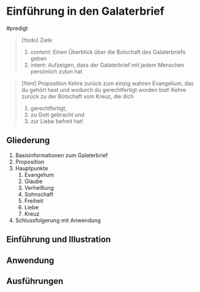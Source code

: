 # Einführung in den Galaterbrief

#predigt

> [!todo] Ziele
> 1. content: Einen Überblick über die Botschaft des Galaterbriefs geben
> 2. intent: Aufzeigen, dass der Galaterbrief mit jedem Menschen persönlich zutun hat

> [!hint] Proposition
> Kehre zurück zum einzig wahren Evangelium, das du gehört hast und wodurch du gerechtfertigt worden bist!
> Kehre zurück zu der Botschaft vom Kreuz, die dich
> 1. gerechtfertigt,
> 2. zu Gott gebracht und 
> 3. zur Liebe befreit hat!

## Gliederung

1. Basisinformationen zum Galaterbrief
2. Proposition
3. Hauptpunkte
	1. Evangelium
	2. Glaube
	3. Verheißung
	4. Sohnschaft
	5. Freiheit
	6. Liebe
	7. Kreuz
4. Schlussfolgerung mit Anwendung

## Einführung und Illustration

## Anwendung

## Ausführungen